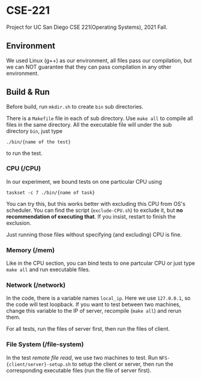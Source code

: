 # CSE-221
Project for UC San Diego CSE 221(Operating Systems), 2021 Fall.

## Environment

We used Linux (g++) as our environment, all files pass our compilation, but we can NOT guarantee that they can pass compilation in any other environment.

## Build & Run

Before build, run `mkdir.sh` to create `bin` sub directories.

There is a `Makefile` file in each of sub directory. Use `make all` to compile all files in the same directory. All the executable file will under the sub directory `bin`, just type 
```shell
./bin/{name of the test}
```
to run the test.

### CPU (/CPU)

In our experiment, we bound tests on one particular CPU using 
```shell
taskset -c 7 ./bin/{name of task}
```
You can try this, but this works better with excluding this CPU from OS's scheduler. You can find the script (`exclude-CPU.sh`) to exclude it, but **no recommendation of executing that**. If you insist, restart to finish the exclusion.

Just running those files without specifying (and excluding) CPU is fine.

### Memory (/mem)

Like in the CPU section, you can bind tests to one partcular CPU or just type `make all` and run executable files.

### Network (/network)

In the code, there is a variable names `local_ip`. Here we use `127.0.0.1`, so the code will test loopback. If you want to test between two machines, change this variable to the IP of server, recompile (`make all`) and rerun them.

For all tests, run the files of server first, then run the files of client.

### File System (/file-system)

In the test *remote file read*, we use two machines to test. Run `NFS-{client/server}-setup.sh` to setup the client or server, then run the corresponding executable files (run the file of server first). 
